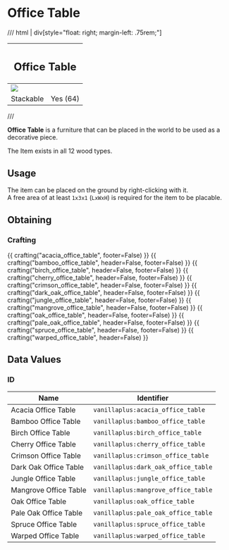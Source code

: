 # Office Table

/// html | div[style="float: right; margin-left: .75rem;"]
<table>
  <thead>
    <tr>
      <th style="text-align: center;" colspan="2"><h2>Office Table</h2></td>
    </tr>
  </thead>
  <tbody>
    <tr>
      <td colspan="2"><img src="../../../assets/img/furniture/office_table.gif" style="max-width: 250px;">
    </tr>
    <tr>
      <td>Stackable</td>
      <td>Yes (64)</td>
    </tr>
  </tbody>
</table>
///

**Office Table** is a furniture that can be placed in the world to be used as a decorative piece.

The Item exists in all 12 wood types.

## Usage

The item can be placed on the ground by right-clicking with it.  
A free area of at least `1x3x1` (`LxWxH`) is required for the item to be placable.

## Obtaining

### Crafting

{{ crafting("acacia_office_table", footer=False) }}
{{ crafting("bamboo_office_table", header=False, footer=False) }}
{{ crafting("birch_office_table", header=False, footer=False) }}
{{ crafting("cherry_office_table", header=False, footer=False) }}
{{ crafting("crimson_office_table", header=False, footer=False) }}
{{ crafting("dark_oak_office_table", header=False, footer=False) }}
{{ crafting("jungle_office_table", header=False, footer=False) }}
{{ crafting("mangrove_office_table", header=False, footer=False) }}
{{ crafting("oak_office_table", header=False, footer=False) }}
{{ crafting("pale_oak_office_table", header=False, footer=False) }}
{{ crafting("spruce_office_table", header=False, footer=False) }}
{{ crafting("warped_office_table", header=False) }}

## Data Values

### ID

| Name                   | Identifier                          |
|------------------------|-------------------------------------|
| Acacia Office Table    | `vanillaplus:acacia_office_table`   |
| Bamboo Office Table    | `vanillaplus:bamboo_office_table`   |
| Birch Office Table     | `vanillaplus:birch_office_table`    |
| Cherry Office Table    | `vanillaplus:cherry_office_table`   |
| Crimson Office Table   | `vanillaplus:crimson_office_table`  |
| Dark Oak Office Table  | `vanillaplus:dark_oak_office_table` |
| Jungle Office Table    | `vanillaplus:jungle_office_table`   |
| Mangrove Office Table  | `vanillaplus:mangrove_office_table` |
| Oak Office Table       | `vanillaplus:oak_office_table`      |
| Pale Oak Office Table  | `vanillaplus:pale_oak_office_table` |
| Spruce Office Table    | `vanillaplus:spruce_office_table`   |
| Warped Office Table    | `vanillaplus:warped_office_table`   |